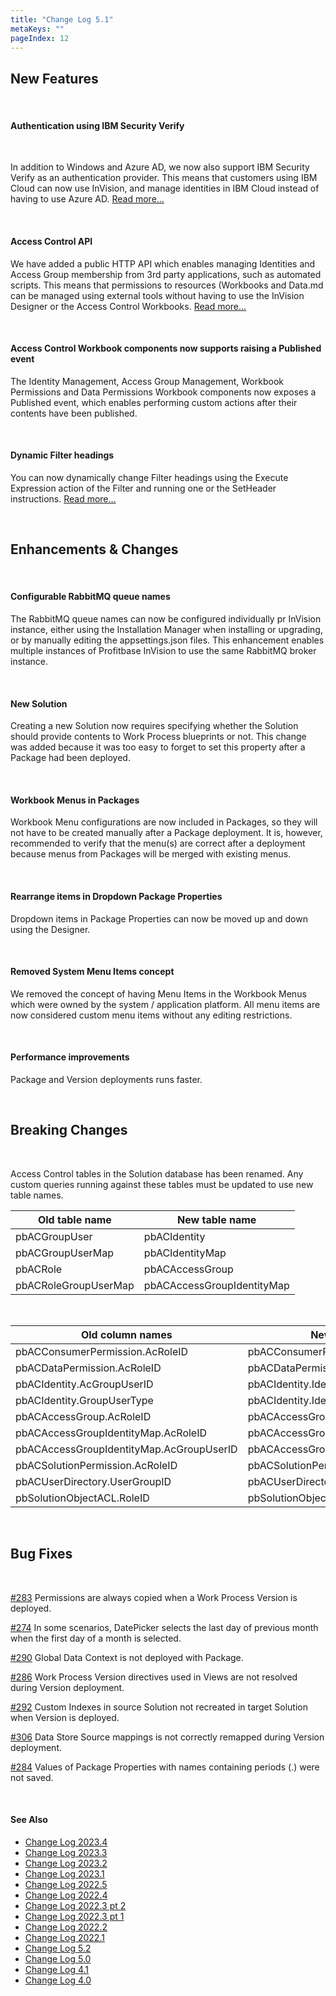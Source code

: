 ```yaml
---
title: "Change Log 5.1"
metaKeys: ""
pageIndex: 12
---
```


## New Features

<br/>

#### Authentication using IBM Security Verify

<br/>

In addition to Windows and Azure AD, we now also support IBM Security Verify as an authentication provider. This means that customers using IBM Cloud can now use InVision, and manage identities in IBM Cloud instead of having to use Azure AD.
[Read more…](../docs/systemsetup/installation/ibmsecurity.md)

<br/>

#### Access Control API

We have added a public HTTP API which enables managing Identities and Access Group membership from 3rd party applications, such as automated scripts. This means that permissions to resources (Workbooks and Data.md can be managed using external tools without having to use the InVision Designer or the Access Control Workbooks.
[Read more…](../docs/accesscontrol/httpapi.md)

<br/>

#### Access Control Workbook components now supports raising a Published event

The Identity Management, Access Group Management, Workbook Permissions and Data Permissions Workbook components now exposes a Published event, which enables performing custom actions after their contents have been published.

<br/>

#### Dynamic Filter headings

You can now dynamically change Filter headings using the Execute Expression action of the Filter and running one or the SetHeader instructions.
[Read more…](../docs/workbooks/components/filter.md)

<br/>

## Enhancements & Changes

<br/>

#### Configurable RabbitMQ queue names

The RabbitMQ queue names can now be configured individually pr InVision instance, either using the Installation Manager when installing or upgrading, or by manually editing the appsettings.json files.
This enhancement enables multiple instances of Profitbase InVision to use the same RabbitMQ broker instance.

<br/>

#### New Solution

Creating a new Solution now requires specifying whether the Solution should provide contents to Work Process blueprints or not. This change was added because it was too easy to forget to set this property after a Package had been deployed.

<br/>

#### Workbook Menus in Packages

Workbook Menu configurations are now included in Packages, so they will not have to be created manually after a Package deployment. It is, however, recommended to verify that the menu(s) are correct after a deployment because menus from Packages will be merged with existing menus.

<br/>

#### Rearrange items in Dropdown Package Properties

Dropdown items in Package Properties can now be moved up and down using the Designer.

<br/>

#### Removed System Menu Items concept

We removed the concept of having Menu Items in the Workbook Menus which were owned by the system / application platform. All menu items are now considered custom menu items without any editing restrictions.

<br/>

#### Performance improvements

Package and Version deployments runs faster.

<br/>

## Breaking Changes

<br/>

Access Control tables in the Solution database has been renamed. Any custom queries running against these tables must be updated to use new table names.

| **Old table name**   | **New table name**         |
| -------------------- | -------------------------- |
| pbACGroupUser        | pbACIdentity               |
| pbACGroupUserMap     | pbACIdentityMap            |
| pbACRole             | pbACAccessGroup            |
| pbACRoleGroupUserMap | pbACAccessGroupIdentityMap |

<br/>

| **Old column names**                     | **New column names**                     |
| ---------------------------------------- | ---------------------------------------- |
| pbACConsumerPermission.AcRoleID          | pbACConsumerPermission.AccessGroupID     |
| pbACDataPermission.AcRoleID              | pbACDataPermission.AccessGroupID         |
| pbACIdentity.AcGroupUserID               | pbACIdentity.IdentityID                  |
| pbACIdentity.GroupUserType               | pbACIdentity.IdentityType                |
| pbACAccessGroup.AcRoleID                 | pbACAccessGroup.AccessGroupID            |
| pbACAccessGroupIdentityMap.AcRoleID      | pbACAccessGroupIdentityMap.AccessGroupID |
| pbACAccessGroupIdentityMap.AcGroupUserID | pbACAccessGroupIdentityMap.IdentityID    |
| pbACSolutionPermission.AcRoleID          | pbACSolutionPermission.AccessGroupID     |
| pbACUserDirectory.UserGroupID            | pbACUserDirectory.AccessGroupID          |
| pbSolutionObjectACL.RoleID               | pbSolutionObjectACL.AccessGroupID        |

<br/>

## Bug Fixes

<br/>

[#283](https://support.profitbase.com/platform/invision-beta/-/issues/283) Permissions are always copied when a Work Process Version is deployed.

[#274](https://support.profitbase.com/platform/invision-beta/-/issues/274) In some scenarios, DatePicker selects the last day of previous month when the first day of a month is selected.

[#290](https://support.profitbase.com/platform/invision-beta/-/issues/290) Global Data Context is not deployed with Package.

[#286](https://support.profitbase.com/platform/invision-beta/-/issues/286) Work Process Version directives used in Views are not resolved during Version deployment.

[#292](https://support.profitbase.com/platform/invision-beta/-/issues/292) Custom Indexes in source Solution not recreated in target Solution when Version is deployed.

[#306](https://support.profitbase.com/platform/invision-beta/-/issues/306) Data Store Source mappings is not correctly remapped during Version deployment.

[#284](https://support.profitbase.com/platform/invision-beta/-/issues/284) Values of Package Properties with names containing periods (.) were not saved.

<br/>

#### See Also

- [Change Log 2023.4](changelog23_4.md)
- [Change Log 2023.3](changelog23_3.md)
- [Change Log 2023.2](changelog23_2.md)
- [Change Log 2023.1](changelog23_1.md)
- [Change Log 2022.5](changelog22_5.md)
- [Change Log 2022.4](changelog22_4.md)
- [Change Log 2022.3 pt 2](changelog22_3_2.md)
- [Change Log 2022.3 pt 1](changelog22_3_1.md)
- [Change Log 2022.2](changelog22_2.md)
- [Change Log 2022.1](changelog22_1.md)
- [Change Log 5.2](changelog52.md)
- [Change Log 5.0](changelog5.md)
- [Change Log 4.1](changelog41.md)
- [Change Log 4.0](changelog40.md)
